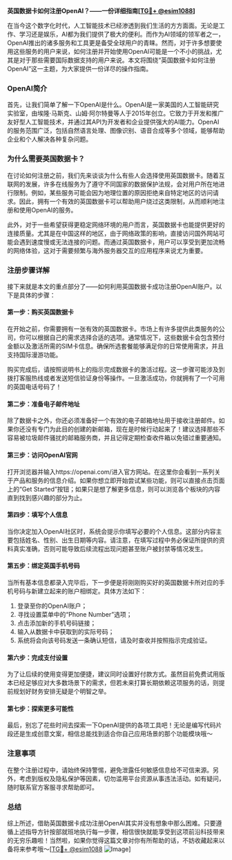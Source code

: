 **英国数据卡如何注册OpenAI？——一份详细指南[[TG💪+ @esim1088](https://t.me/s/esim1088)]**

在当今这个数字化时代，人工智能技术已经渗透到我们生活的方方面面。无论是工作、学习还是娱乐，AI都为我们提供了极大的便利。而作为AI领域的领军者之一，OpenAI推出的诸多服务和工具更是备受全球用户的青睐。然而，对于许多想要使用这些服务的用户来说，如何注册并开始使用OpenAI可能是一个不小的挑战，尤其是对于那些需要国际数据支持的用户来说。本文将围绕“英国数据卡如何注册OpenAI”这一主题，为大家提供一份详尽的操作指南。

### OpenAI简介

首先，让我们简单了解一下OpenAI是什么。OpenAI是一家美国的人工智能研究实验室，由埃隆·马斯克、山姆·阿尔特曼等人于2015年创立。它致力于开发和推广友好型人工智能技术，并通过其API为开发者和企业提供强大的AI能力。OpenAI的服务范围广泛，包括自然语言处理、图像识别、语音合成等多个领域，能够帮助企业和个人解决各种复杂问题。

### 为什么需要英国数据卡？

在讨论如何注册之前，我们先来谈谈为什么有些人会选择使用英国数据卡。随着互联网的发展，许多在线服务为了遵守不同国家的数据保护法规，会对用户所在地进行限制。例如，某些服务可能会因为地理位置的原因拒绝来自特定地区的访问请求。因此，拥有一个有效的英国数据卡可以帮助用户绕过这类限制，从而顺利地注册和使用OpenAI的服务。

此外，对于一些希望获得更稳定网络环境的用户而言，英国数据卡也能提供更好的连接质量。尤其是在中国这样的地区，由于网络政策的影响，直接访问国外网站可能会遇到速度慢或无法连接的问题。而通过英国数据卡，用户可以享受到更加流畅的网络体验，这对于需要频繁与海外服务器交互的应用程序来说尤为重要。

### 注册步骤详解

接下来就是本文的重点部分了——如何利用英国数据卡成功注册OpenAI账户。以下是具体的步骤：

#### 第一步：购买英国数据卡

在开始之前，你需要拥有一张有效的英国数据卡。市场上有许多提供此类服务的公司，你可以根据自己的需求选择合适的选项。通常情况下，这些数据卡会包含预付金额以及激活所需的SIM卡信息。确保所选套餐能够满足你的日常使用需求，并且支持国际漫游功能。

购买完成后，请按照说明书上的指示完成数据卡的激活过程。这一步骤可能涉及到拨打客服热线或者发送短信验证身份等操作。一旦激活成功，你就拥有了一个可用的英国电话号码了！

#### 第二步：准备电子邮件地址

除了数据卡之外，你还必须准备好一个有效的电子邮箱地址用于接收注册邮件。如果你还没有专门为此目的创建的新邮箱，现在是时候行动起来了！建议选择那些不容易被垃圾邮件骚扰的邮箱服务商，并且记得定期检查收件箱以免错过重要通知。

#### 第三步：访问OpenAI官网

打开浏览器并输入https://openai.com/进入官方网站。在这里你会看到一系列关于产品和服务的信息介绍。如果你想立即开始尝试某些功能，则可以直接点击页面上的“Get Started”按钮；如果只是想了解更多信息，则可以浏览各个板块的内容直到找到感兴趣的部分为止。

#### 第四步：填写个人信息

当你决定加入OpenAI社区时，系统会提示你填写必要的个人信息。这部分内容主要包括姓名、性别、出生日期等内容。请注意，在填写过程中务必保证所提供的资料真实准确，否则可能导致后续流程出现问题甚至账户被封禁等情况发生。

#### 第五步：绑定英国手机号码

当所有基本信息都录入完毕后，下一步便是将刚刚购买好的英国数据卡所对应的手机号码与新建立起来的账户相绑定。具体方法如下：

1. 登录至你的OpenAI账户；
2. 寻找设置菜单中的“Phone Number”选项；
3. 点击添加新的手机号码链接；
4. 输入从数据卡中获取到的实际号码；
5. 系统将会向该号码发送一条确认短信，请及时查收并按照指示完成验证。

#### 第六步：完成支付设置

为了让后续的使用变得更加便捷，建议同时设置好付款方式。虽然目前免费试用版本已经足够应对大多数场景下的需求，但若未来打算长期依赖这项服务的话，则提前规划好财务安排无疑是个明智之举。

#### 第七步：探索更多可能性

最后，别忘了花些时间去探索一下OpenAI提供的各项工具吧！无论是编写代码片段还是生成创意文案，相信总能找到适合你自己应用场景的那个功能模块哦～

### 注意事项

在整个注册过程中，请始终保持警惕，避免泄露任何敏感信息给不可信来源。另外，考虑到版权及隐私保护等因素，切勿滥用平台资源从事违法活动。如有疑问，随时联系官方客服寻求帮助即可。

### 总结

综上所述，借助英国数据卡成功注册OpenAI其实并没有想象中那么困难。只要遵循上述指导方针按部就班地执行每一步骤，相信很快就能享受到这项前沿科技带来的无穷乐趣啦！当然啦，如果你觉得这篇文章对你有所帮助的话，不妨收藏起来以备将来参考哦～[[TG💪+ @esim1088](https://t.me/s/esim1088) ![Image](https://i.postimg.cc/4NQfJmqS/Snipaste-2025-05-13-00-14-12.png)]